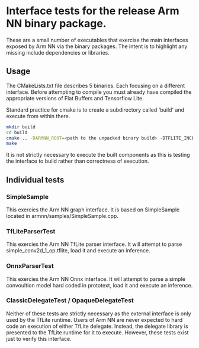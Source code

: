 # Interface tests for the release Arm NN binary package.

These are a small number of executables that exercise the main interfaces exposed by Arm NN via the binary packages. The intent is to highlight any missing include dependencies or libraries.

## Usage
The CMakeLists.txt file describes 5 binaries. Each focusing on a different interface. Before attempting to compile you must already have compiled the appropriate versions of Flat Buffers and Tensorflow Lite.

Standard practice for cmake is to create a subdirectory called 'build' and execute from within there.

```bash
mkdir build
cd build
cmake .. -DARMNN_ROOT=<path to the unpacked binary build> -DTFLITE_INCLUDE_ROOT=<directory containing tensorflow/include> -DTFLITE_LIB_ROOT=<directory containing libtensorflow-lite.a> -DFLATBUFFERS_ROOT=<directory containing flatbuffers install>
make
```

It is not strictly necessary to execute the built components as this is testing the interface to build rather than correctness of execution.

## Individual tests

### SimpleSample
This exercies the Arm NN graph interface. It is based on SimpleSample located in armnn/samples/SimpleSample.cpp. 

### TfLiteParserTest
This exercies the Arm NN TfLite parser interface. It will attempt to parse simple_conv2d_1_op.tflite, load it and execute an inference.

### OnnxParserTest
This exercies the Arm NN Onnx interface. It will attempt to parse a simple convoultion model hard coded in prototext, load it and execute an inference.

### ClassicDelegateTest / OpaqueDelegateTest
Neither of these tests are strictly necessary as the external interface is only used by the TfLite runtime. Users of Arm NN are never expected to hard code an execution of either TfLite delegate. Instead, the delegate library is presented to the TfLite runtime for it to execute. However, these tests exist just to verify this interface.
